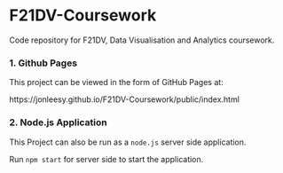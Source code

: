 # F21DV-Coursework
<p> Code repository for F21DV, Data Visualisation and Analytics coursework. </p>
<h3> 1. Github Pages </h1>
This project can be viewed in the form of GitHub Pages at: 
<p> https://jonleesy.github.io/F21DV-Coursework/public/index.html</p>
<h3> 2. Node.js Application </h3>
<p> This Project can also be run as a <code>node.js</code> server side application.</p>
<p> Run <code>npm start</code> for server side to start the application.
